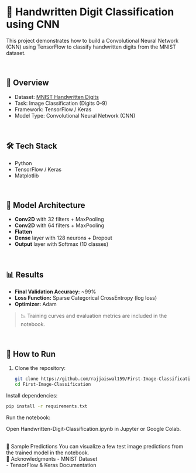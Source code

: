 # 🧠 Handwritten Digit Classification using CNN

This project demonstrates how to build a Convolutional Neural Network (CNN) using TensorFlow to classify handwritten digits from the MNIST dataset.

<br>

## 📌 Overview

- Dataset: [MNIST Handwritten Digits](http://yann.lecun.com/exdb/mnist/)
- Task: Image Classification (Digits 0–9)
- Framework: TensorFlow / Keras
- Model Type: Convolutional Neural Network (CNN)

<br>

## 🛠️ Tech Stack

- Python
- TensorFlow / Keras
- Matplotlib

<br>

## 🧪 Model Architecture

- **Conv2D** with 32 filters + MaxPooling
- **Conv2D** with 64 filters + MaxPooling
- **Flatten**
- **Dense** layer with 128 neurons + Dropout
- **Output** layer with Softmax (10 classes)

<br>

## 📊 Results

- **Final Validation Accuracy:** ~99%
- **Loss Function:** Sparse Categorical CrossEntropy (log loss)
- **Optimizer:** Adam

> 📉 Training curves and evaluation metrics are included in the notebook.

<br>

## 🚀 How to Run

1. Clone the repository:
   ```bash
   git clone https://github.com/rajjaiswal159/First-Image-Classification.git
   cd First-Image-Classification
Install dependencies:
```bash
pip install -r requirements.txt
```
Run the notebook:

Open Handwritten-Digit-Classification.ipynb in Jupyter or Google Colab.

<br>
📸 Sample Predictions
You can visualize a few test image predictions from the trained model in the notebook.

<br>
🙌 Acknowledgments
- MNIST Dataset
<br>
- TensorFlow & Keras Documentation
